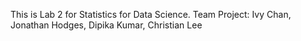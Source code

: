 This is Lab 2 for Statistics for Data Science.
Team Project: Ivy Chan, Jonathan Hodges, Dipika Kumar, Christian Lee 
